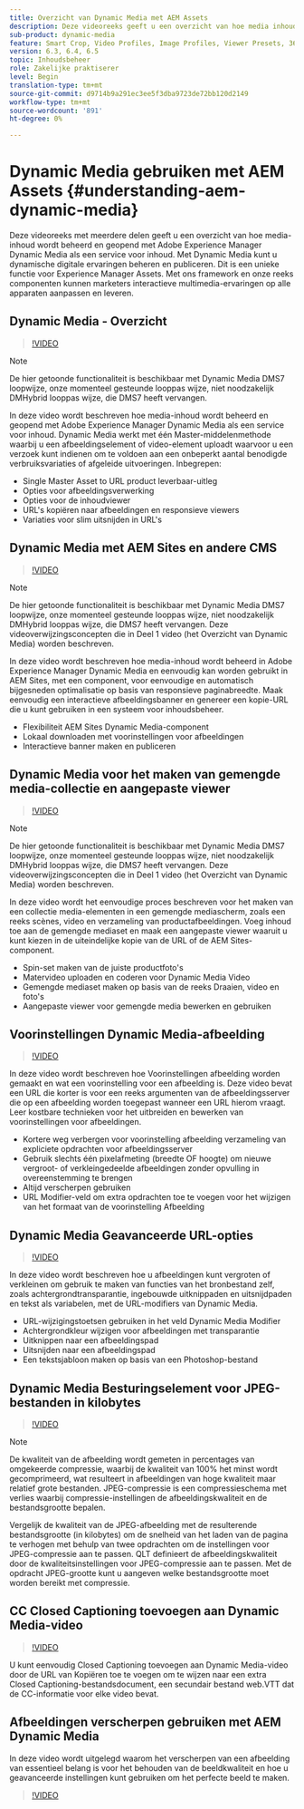 ```yaml
---
title: Overzicht van Dynamic Media met AEM Assets
description: Deze videoreeks geeft u een overzicht van hoe media inhoud wordt beheerd en betreden gebruikend Adobe Experience Manager Dynamic Media als inhoud dienende dienst. Met Dynamic Media kunt u dynamische digitale ervaringen beheren en publiceren. Dit is een unieke functie voor Experience Manager Assets. Met ons framework en onze reeks componenten kunnen marketers interactieve multimedia-ervaringen op alle apparaten aanpassen en leveren.
sub-product: dynamic-media
feature: Smart Crop, Video Profiles, Image Profiles, Viewer Presets, 360 VR Video, Image Sets, Spin Sets
version: 6.3, 6.4, 6.5
topic: Inhoudsbeheer
role: Zakelijke praktiserer
level: Begin
translation-type: tm+mt
source-git-commit: d9714b9a291ec3ee5f3dba9723de72bb120d2149
workflow-type: tm+mt
source-wordcount: '891'
ht-degree: 0%

---
```



# Dynamic Media gebruiken met AEM Assets {#understanding-aem-dynamic-media}

Deze videoreeks met meerdere delen geeft u een overzicht van hoe media-inhoud wordt beheerd en geopend met Adobe Experience Manager Dynamic Media als een service voor inhoud. Met Dynamic Media kunt u dynamische digitale ervaringen beheren en publiceren. Dit is een unieke functie voor Experience Manager Assets. Met ons framework en onze reeks componenten kunnen marketers interactieve multimedia-ervaringen op alle apparaten aanpassen en leveren.

## Dynamic Media - Overzicht

>[!VIDEO](https://video.tv.adobe.com/v/27144/?quality=9&learn=on)

>[!NOTE]
>
>De hier getoonde functionaliteit is beschikbaar met Dynamic Media DMS7 loopwijze, onze momenteel gesteunde looppas wijze, niet noodzakelijk DMHybrid looppas wijze, die DMS7 heeft vervangen.

In deze video wordt beschreven hoe media-inhoud wordt beheerd en geopend met Adobe Experience Manager Dynamic Media als een service voor inhoud. Dynamic Media werkt met één Master-middelenmethode waarbij u een afbeeldingselement of video-element uploadt waarvoor u een verzoek kunt indienen om te voldoen aan een onbeperkt aantal benodigde verbruiksvariaties of afgeleide uitvoeringen. Inbegrepen:

* Single Master Asset to URL product leverbaar-uitleg
* Opties voor afbeeldingsverwerking
* Opties voor de inhoudviewer
* URL&#39;s kopiëren naar afbeeldingen en responsieve viewers
* Variaties voor slim uitsnijden in URL&#39;s

## Dynamic Media met AEM Sites en andere CMS

>[!VIDEO](https://video.tv.adobe.com/v/27145/?quality=9&learn=on)

>[!NOTE]
>
>De hier getoonde functionaliteit is beschikbaar met Dynamic Media DMS7 loopwijze, onze momenteel gesteunde looppas wijze, niet noodzakelijk DMHybrid looppas wijze, die DMS7 heeft vervangen. Deze videoverwijzingsconcepten die in Deel 1 video (het Overzicht van Dynamic Media) worden beschreven.

In deze video wordt beschreven hoe media-inhoud wordt beheerd in Adobe Experience Manager Dynamic Media en eenvoudig kan worden gebruikt in AEM Sites, met een component, voor eenvoudige en automatisch bijgesneden optimalisatie op basis van responsieve paginabreedte. Maak eenvoudig een interactieve afbeeldingsbanner en genereer een kopie-URL die u kunt gebruiken in een systeem voor inhoudsbeheer.

* Flexibiliteit AEM Sites Dynamic Media-component
* Lokaal downloaden met voorinstellingen voor afbeeldingen
* Interactieve banner maken en publiceren

## Dynamic Media voor het maken van gemengde media-collectie en aangepaste viewer

>[!VIDEO](https://video.tv.adobe.com/v/27146/?quality=9&learn=on)

>[!NOTE]
>
>De hier getoonde functionaliteit is beschikbaar met Dynamic Media DMS7 loopwijze, onze momenteel gesteunde looppas wijze, niet noodzakelijk DMHybrid looppas wijze, die DMS7 heeft vervangen. Deze videoverwijzingsconcepten die in Deel 1 video (het Overzicht van Dynamic Media) worden beschreven.

In deze video wordt het eenvoudige proces beschreven voor het maken van een collectie media-elementen in een gemengde mediascherm, zoals een reeks scènes, video en verzameling van productafbeeldingen. Voeg inhoud toe aan de gemengde mediaset en maak een aangepaste viewer waaruit u kunt kiezen in de uiteindelijke kopie van de URL of de AEM Sites-component.

* Spin-set maken van de juiste productfoto&#39;s
* Matervideo uploaden en coderen voor Dynamic Media Video
* Gemengde mediaset maken op basis van de reeks Draaien, video en foto&#39;s
* Aangepaste viewer voor gemengde media bewerken en gebruiken

## Voorinstellingen Dynamic Media-afbeelding

>[!VIDEO](https://video.tv.adobe.com/v/27320/?quality=9&learn=on)

In deze video wordt beschreven hoe Voorinstellingen afbeelding worden gemaakt en wat een voorinstelling voor een afbeelding is. Deze video bevat een URL die korter is voor een reeks argumenten van de afbeeldingsserver die op een afbeelding worden toegepast wanneer een URL hierom vraagt. Leer kostbare technieken voor het uitbreiden en bewerken van voorinstellingen voor afbeeldingen.

* Kortere weg verbergen voor voorinstelling afbeelding verzameling van expliciete opdrachten voor afbeeldingsserver
* Gebruik slechts één pixelafmeting (breedte OF hoogte) om nieuwe vergroot- of verkleingedeelde afbeeldingen zonder opvulling in overeenstemming te brengen
* Altijd verscherpen gebruiken
* URL Modifier-veld om extra opdrachten toe te voegen voor het wijzigen van het formaat van de voorinstelling Afbeelding

## Dynamic Media Geavanceerde URL-opties

>[!VIDEO](https://video.tv.adobe.com/v/27319/?quality=9&learn=on)

In deze video wordt beschreven hoe u afbeeldingen kunt vergroten of verkleinen om gebruik te maken van functies van het bronbestand zelf, zoals achtergrondtransparantie, ingebouwde uitknippaden en uitsnijdpaden en tekst als variabelen, met de URL-modifiers van Dynamic Media.

* URL-wijzigingstoetsen gebruiken in het veld Dynamic Media Modifier
* Achtergrondkleur wijzigen voor afbeeldingen met transparantie
* Uitknippen naar een afbeeldingspad
* Uitsnijden naar een afbeeldingspad
* Een tekstsjabloon maken op basis van een Photoshop-bestand

## Dynamic Media Besturingselement voor JPEG-bestanden in kilobytes

>[!VIDEO](https://video.tv.adobe.com/v/27404/?quality=9&learn=on)


>[!NOTE]
>
>De kwaliteit van de afbeelding wordt gemeten in percentages van omgekeerde compressie, waarbij de kwaliteit van 100% het minst wordt gecomprimeerd, wat resulteert in afbeeldingen van hoge kwaliteit maar relatief grote bestanden. JPEG-compressie is een compressieschema met verlies waarbij compressie-instellingen de afbeeldingskwaliteit en de bestandsgrootte bepalen.

Vergelijk de kwaliteit van de JPEG-afbeelding met de resulterende bestandsgrootte (in kilobytes) om de snelheid van het laden van de pagina te verhogen met behulp van twee opdrachten om de instellingen voor JPEG-compressie aan te passen. QLT definieert de afbeeldingskwaliteit door de kwaliteitsinstellingen voor JPEG-compressie aan te passen. Met de opdracht JPEG-grootte kunt u aangeven welke bestandsgrootte moet worden bereikt met compressie.

## CC Closed Captioning toevoegen aan Dynamic Media-video

>[!VIDEO](https://video.tv.adobe.com/v/28074/?quality=9&learn=on)

U kunt eenvoudig Closed Captioning toevoegen aan Dynamic Media-video door de URL van Kopiëren toe te voegen om te wijzen naar een extra Closed Captioning-bestandsdocument, een secundair bestand web.VTT dat de CC-informatie voor elke video bevat.

## Afbeeldingen verscherpen gebruiken met AEM Dynamic Media

In deze video wordt uitgelegd waarom het verscherpen van een afbeelding van essentieel belang is voor het behouden van de beeldkwaliteit en hoe u geavanceerde instellingen kunt gebruiken om het perfecte beeld te maken.

>[!VIDEO](https://demos-pub.assetsadobe.com/etc/dam/viewers/s7viewers/html5/VideoViewer.html?asset=%2Fcontent%2Fdam%2Fdm-public-facing-upgrade-portal-video%2F04_DynamicImagery_AdvancedSettings_071917_BH.mp4&amp;config=/etc/dam/presets/viewer/Video_social&amp;serverUrl=https%3A%2F%2Fadobedemo62-h.assetsadobe.com%2Fis%2Fimage%2F&amp;contenturl=%2F&amp;config2=/etc/dam/presets/analytics&amp;videoserverurl=https://gateway-na.assetsadobe.com/DMGateway/public/demoCo&amp;posterimage=/content/dam/dm-public-facing-upgrade-portal-video/04_DynamicImagery_AdvancedSettings_071917_BH.mp4)

